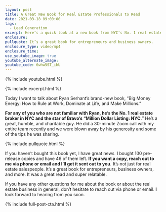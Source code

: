 ```yaml
---
layout: post
title: A Great New Book for Real Estate Professionals to Read
date: 2021-03-18 09:00:00
tags:
  - Lead Generation
excerpt: Here’s a quick look at a new book from NYC’s No. 1 real estate broker.
enclosure:
pullquote: It’s a great book for entrepreneurs and business owners.
enclosure_type: video/mp4
enclosure_time:
use_youtube_image: true
youtube_alternate_image:
youtube_code: 6whw5ST_ihU
---
```

{% include youtube.html %}

{% include excerpt.html %}

Today I want to talk about Ryan Serhant’s brand-new book, “Big Money Energy: How to Rule at Work, Dominate at Life, and Make Millions.”

**For any of you who are not familiar with Ryan, he’s the No. 1 real estate broker in NYC and the star of Bravo’s “Million Dollar Listing: NYC.”** He’s a great, humble, and charitable guy. He did a 30-minute Zoom call with my entire team recently and we were blown away by his generosity and some of the tips he was sharing.

{% include pullquote.html %}

If you haven’t bought this book yet, I have great news. I bought 100 pre-release copies and have 46 of them left. **If you want a copy, reach out to me via phone or email and I’ll get it sent out to you.** It’s not just for real estate salespeople. It’s a great book for entrepreneurs, business owners, and more. It was a great read and super relatable.

If you have any other questions for me about the book or about the real estate business in general, don’t hesitate to reach out via phone or email. I look forward to hearing from you soon.

{% include full-post-cta.html %}
